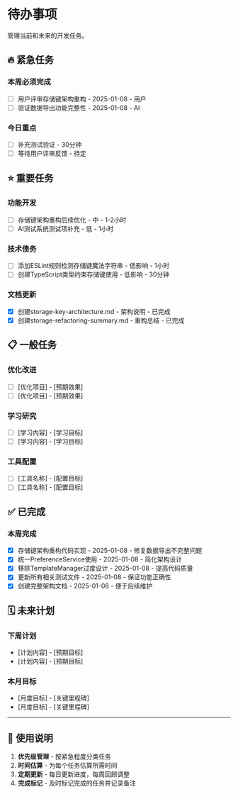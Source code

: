 # 待办事项

管理当前和未来的开发任务。

## 🔥 紧急任务

### 本周必须完成
- [ ] 用户评审存储键架构重构 - 2025-01-08 - 用户
- [ ] 验证数据导出功能完整性 - 2025-01-08 - AI

### 今日重点
- [ ] 补充测试验证 - 30分钟
- [ ] 等待用户评审反馈 - 待定

## ⭐ 重要任务

### 功能开发
- [ ] 存储键架构重构后续优化 - 中 - 1-2小时
- [ ] AI测试系统测试项补充 - 低 - 1小时

### 技术债务
- [ ] 添加ESLint规则检测存储键魔法字符串 - 低影响 - 1小时
- [ ] 创建TypeScript类型约束存储键使用 - 低影响 - 30分钟

### 文档更新
- [x] 创建storage-key-architecture.md - 架构说明 - 已完成
- [x] 创建storage-refactoring-summary.md - 重构总结 - 已完成

## 📋 一般任务

### 优化改进
- [ ] [优化项目] - [预期效果]
- [ ] [优化项目] - [预期效果]

### 学习研究
- [ ] [学习内容] - [学习目标]
- [ ] [学习内容] - [学习目标]

### 工具配置
- [ ] [工具名称] - [配置目标]
- [ ] [工具名称] - [配置目标]

## ✅ 已完成

### 本周完成
- [x] 存储键架构重构代码实现 - 2025-01-08 - 修复数据导出不完整问题
- [x] 统一PreferenceService使用 - 2025-01-08 - 简化架构设计
- [x] 移除TemplateManager过度设计 - 2025-01-08 - 提高代码质量
- [x] 更新所有相关测试文件 - 2025-01-08 - 保证功能正确性
- [x] 创建完整架构文档 - 2025-01-08 - 便于后续维护

## 🗓️ 未来计划

### 下周计划
- [计划内容] - [预期目标]
- [计划内容] - [预期目标]

### 本月目标
- [月度目标] - [关键里程碑]
- [月度目标] - [关键里程碑]

---

## 📝 使用说明

1. **优先级管理** - 按紧急程度分类任务
2. **时间估算** - 为每个任务估算所需时间
3. **定期更新** - 每日更新进度，每周回顾调整
4. **完成标记** - 及时标记完成的任务并记录备注

